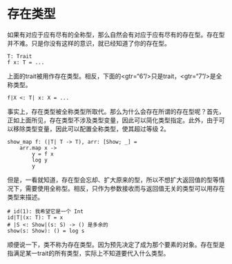 # 存在类型

如果有对应于应有尽有的全称型，那么自然会有对应于应有尽有的存在型。存在型并不难。只是你没有这样的意识，就已经知道了你的存在型。


```erg
T: Trait
f x: T = ...
```

上面的trait被用作存在类型。相反，下面的<gtr=“6”/>只是trait，<gtr=“7”/>是全称类型。


```erg
f|X <: T| x: X = ...
```

事实上，存在类型被全称类型所取代。那么为什么会存在所谓的存在型呢？首先，正如上面所见，存在类型不涉及类型变量，因此可以简化类型指定。此外，由于可以移除类型变量，因此可以配置全称类型，使其超过等级 2。


```erg
show_map f: (|T| T -> T), arr: [Show; _] =
    arr.map x ->
        y = f x
        log y
        y
```

但是，一看就知道，存在型会忘却、扩大原来的型，所以不想扩大返回值的型等情况下，需要使用全称型。相反，只作为参数接收而与返回值无关的类型可以用存在类型来描述。


```erg
# id(1): 我希望它是一个 Int
id|T|(x: T): T = x
# |S <: Show|(s: S) -> () 是多余的
show(s: Show): () = log s
```

顺便说一下，类不称为存在类型。因为预先决定了成为那个要素的对象。存在型是指满足某一trait的所有类型，实际上不知道要代入什么类型。
